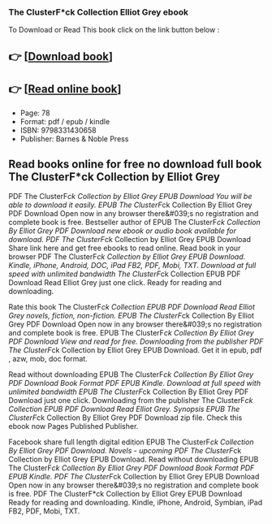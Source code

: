 ### The ClusterF*ck Collection Elliot Grey ebook

To Download or Read This book click on the link button below :

## 👉  [**[Download book](http://ebooksharez.info/download.php?group=book&from=github.com&id=717572&lnk=1063 "Download book")**]

## 👉  [**[Read online book](http://ebooksharez.info/download.php?group=book&from=github.com&id=717572&lnk=1063 "Read online book")**]


* Page: 78
* Format: pdf / epub / kindle
* ISBN: 9798331430658
* Publisher: Barnes &amp; Noble Press



## Read books online for free no download full book The ClusterF*ck Collection by Elliot Grey


PDF The ClusterF*ck Collection by Elliot Grey EPUB Download You will be able to download it easily. EPUB The ClusterF*ck Collection By Elliot Grey PDF Download Open now in any browser there&amp;#039;s no registration and complete book is free. Bestseller author of EPUB The ClusterF*ck Collection By Elliot Grey PDF Download new ebook or audio book available for download. PDF The ClusterF*ck Collection by Elliot Grey EPUB Download Share link here and get free ebooks to read online. Read book in your browser PDF The ClusterF*ck Collection by Elliot Grey EPUB Download. Kindle, iPhone, Android, DOC, iPad FB2, PDF, Mobi, TXT. Download at full speed with unlimited bandwidth The ClusterF*ck Collection EPUB PDF Download Read Elliot Grey just one click. Ready for reading and downloading.

Rate this book The ClusterF*ck Collection EPUB PDF Download Read Elliot Grey novels, fiction, non-fiction. EPUB The ClusterF*ck Collection By Elliot Grey PDF Download Open now in any browser there&amp;#039;s no registration and complete book is free. EPUB The ClusterF*ck Collection By Elliot Grey PDF Download View and read for free. Downloading from the publisher PDF The ClusterF*ck Collection by Elliot Grey EPUB Download. Get it in epub, pdf , azw, mob, doc format.

Read without downloading EPUB The ClusterF*ck Collection By Elliot Grey PDF Download Book Format PDF EPUB Kindle. Download at full speed with unlimited bandwidth EPUB The ClusterF*ck Collection By Elliot Grey PDF Download just one click. Downloading from the publisher The ClusterF*ck Collection EPUB PDF Download Read Elliot Grey. Synopsis EPUB The ClusterF*ck Collection By Elliot Grey PDF Download zip file. Check this ebook now Pages Published Publisher.

Facebook share full length digital edition EPUB The ClusterF*ck Collection By Elliot Grey PDF Download. Novels - upcoming PDF The ClusterF*ck Collection by Elliot Grey EPUB Download. Read without downloading EPUB The ClusterF*ck Collection By Elliot Grey PDF Download Book Format PDF EPUB Kindle. PDF The ClusterF*ck Collection by Elliot Grey EPUB Download Open now in any browser there&amp;#039;s no registration and complete book is free. PDF The ClusterF*ck Collection by Elliot Grey EPUB Download Ready for reading and downloading. Kindle, iPhone, Android, Symbian, iPad FB2, PDF, Mobi, TXT.





